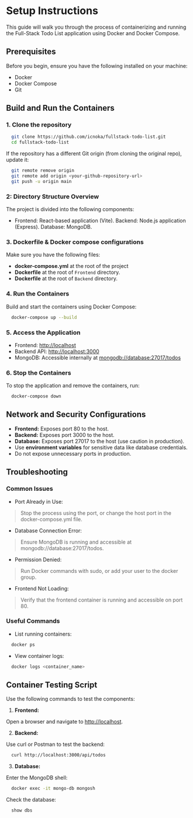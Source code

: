 # Setup Instructions

This guide will walk you through the process of containerizing and running the Full-Stack Todo List application using Docker and Docker Compose.

## Prerequisites

Before you begin, ensure you have the following installed on your machine:

- Docker
- Docker Compose
- Git

## Build and Run the Containers

### 1. Clone the repository

```bash
  git clone https://github.com/icnoka/fullstack-todo-list.git
  cd fullstack-todo-list
```

If the repository has a different Git origin (from cloning the original repo), update it:

```bash
  git remote remove origin
  git remote add origin <your-github-repository-url>
  git push -u origin main
```

### 2: Directory Structure Overview

The project is divided into the following components:

- Frontend: React-based application (Vite).
Backend: Node.js application (Express).
Database: MongoDB.

### 3. Dockerfile & Docker compose configurations

Make sure you have the following files:

- **docker-compose.yml** at the root of the project
- **Dockerfile** at the root of `Frontend` directory.
- **Dockerfile** at the root of `Backend` directory.

### 4. Run the Containers

Build and start the containers using Docker Compose:

```bash
  docker-compose up --build
```

### 5. Access the Application

- Frontend: [http://localhost](http://localhost)
- Backend API: [http://localhost:3000](http://localhost:3000)
- MongoDB: Accessible internally at [mongodb://database:27017/todos](mongodb://database:27017/todos)

### 6. Stop the Containers

To stop the application and remove the containers, run:

```bash
  docker-compose down
```

## Network and Security Configurations

- **Frontend:** Exposes port 80 to the host.
- **Backend:** Exposes port 3000 to the host.
- **Database:** Exposes port 27017 to the host (use caution in production).
- Use **environment variables** for sensitive data like database credentials.
- Do not expose unnecessary ports in production.

## Troubleshooting

### Common Issues

- Port Already in Use:

> Stop the process using the port, or change the host port in the docker-compose.yml file.

- Database Connection Error:

> Ensure MongoDB is running and accessible at mongodb://database:27017/todos.

- Permission Denied:

> Run Docker commands with sudo, or add your user to the docker group.

- Frontend Not Loading:

> Verify that the frontend container is running and accessible on port 80.

### Useful Commands

- List running containers:

```bash
  docker ps
```

- View container logs:

```bash
  docker logs <container_name>
```

## Container Testing Script

Use the following commands to test the components:

1. **Frontend:**

Open a browser and navigate to [http://localhost](http://localhost).

2. **Backend:**

Use curl or Postman to test the backend:

```bash
  curl http://localhost:3000/api/todos
```

3. **Database:**

Enter the MongoDB shell:

```bash
  docker exec -it mongo-db mongosh
```

Check the database:

```bash
  show dbs
```
